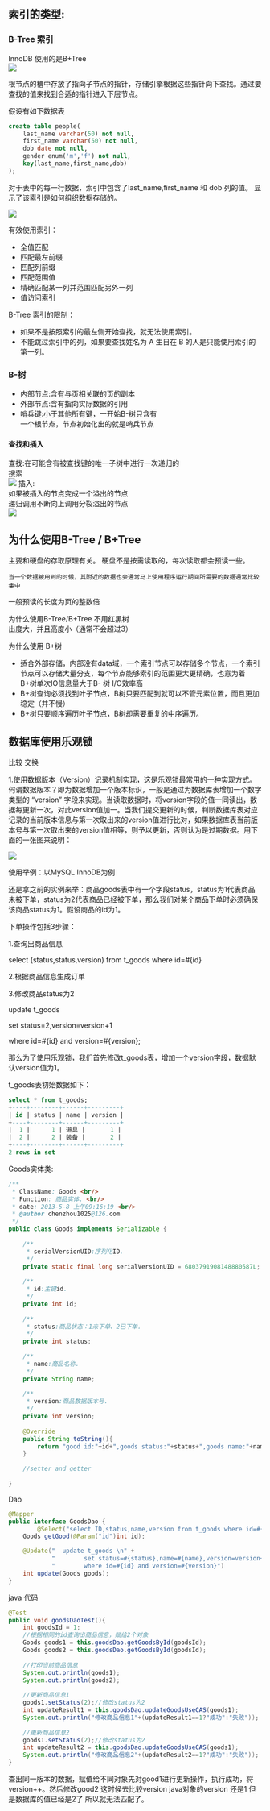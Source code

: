## 索引的类型:

### B-Tree 索引 
InnoDB 使用的是B+Tree   
![](btree.png)
 
根节点的槽中存放了指向子节点的指针，存储引擎根据这些指针向下查找。通过要查找的值来找到合适的指针进入下层节点。

假设有如下数据表

```sql
create table people(
    last_name varchar(50) not null,
    first_name varchar(50) not null,
    dob date not null,
    gender enum('m','f') not null,
    key(last_name,first_name,dob)
);
```

对于表中的每一行数据，索引中包含了last_name,first_name 和 dob 列的值。 显示了该索引是如何组织数据存储的。

![](muti.png)

有效使用索引：
* 全值匹配
* 匹配最左前缀
* 匹配列前缀 
* 匹配范围值 
* 精确匹配某一列并范围匹配另外一列 
* 值访问索引

B-Tree 索引的限制：

* 如果不是按照索引的最左侧开始查找，就无法使用索引。
* 不能跳过索引中的列，如果要查找姓名为 A 生日在 B 的人是只能使用索引的第一列。


### B-树   

* 内部节点:含有与页相关联的页的副本   
* 外部节点:含有指向实际数据的引用   
* 哨兵键:小于其他所有键，一开始B-树只含有   
一个根节点，节点初始化出的就是哨兵节点   

#### 查找和插入    

查找:在可能含有被查找键的唯一子树中进行一次递归的  
搜索   
![](https://img-blog.csdn.net/20170910224108969?watermark/2/text/aHR0cDovL2Jsb2cuY3Nkbi5uZXQvdTAxMjEyNDQzOA==/font/5a6L5L2T/fontsize/400/fill/I0JBQkFCMA==/dissolve/70/gravity/SouthEast)
插入:    
如果被插入的节点变成一个溢出的节点   
递归调用不断向上调用分裂溢出的节点   
![](https://img-blog.csdn.net/20170910224922359?watermark/2/text/aHR0cDovL2Jsb2cuY3Nkbi5uZXQvdTAxMjEyNDQzOA==/font/5a6L5L2T/fontsize/400/fill/I0JBQkFCMA==/dissolve/70/gravity/SouthEast)


## 为什么使用B-Tree / B+Tree 

主要和硬盘的存取原理有关。
硬盘不是按需读取的，每次读取都会预读一些。
```
当一个数据被用到的时候，其附近的数据也会通常马上使用程序运行期间所需要的数据通常比较集中
```

一般预读的长度为页的整数倍

为什么使用B-Tree/B+Tree 不用红黑树  
出度大，并且高度小（通常不会超过3）

为什么使用 B+树
* 适合外部存储，内部没有data域，一个索引节点可以存储多个节点，一个索引节点可以存储大量分支，每个节点能够索引的范围更大更精确，也意为着B+树单次IO信息量大于B- 树 I/O效率高
* B+树查询必须找到叶子节点，B树只要匹配到就可以不管元素位置，而且更加稳定（并不慢）
* B+树只要顺序遍历叶子节点，B树却需要重复的中序遍历。


## 数据库使用乐观锁
比较 交换


1.使用数据版本（Version）记录机制实现，这是乐观锁最常用的一种实现方式。何谓数据版本？即为数据增加一个版本标识，一般是通过为数据库表增加一个数字类型的 “version” 字段来实现。当读取数据时，将version字段的值一同读出，数据每更新一次，对此version值加一。当我们提交更新的时候，判断数据库表对应记录的当前版本信息与第一次取出来的version值进行比对，如果数据库表当前版本号与第一次取出来的version值相等，则予以更新，否则认为是过期数据。用下面的一张图来说明：

![](http://dl.iteye.com/upload/picture/pic/125402/22a9518f-e355-315f-8d66-d91af4fda723.jpg)


使用举例：以MySQL InnoDB为例

还是拿之前的实例来举：商品goods表中有一个字段status，status为1代表商品未被下单，status为2代表商品已经被下单，那么我们对某个商品下单时必须确保该商品status为1。假设商品的id为1。

 

下单操作包括3步骤：

1.查询出商品信息

select (status,status,version) from t_goods where id=#{id}

2.根据商品信息生成订单

3.修改商品status为2

update t_goods 

set status=2,version=version+1

where id=#{id} and version=#{version};

 

那么为了使用乐观锁，我们首先修改t_goods表，增加一个version字段，数据默认version值为1。

t_goods表初始数据如下：

```sql
select * from t_goods;  
+----+--------+------+---------+  
| id | status | name | version |  
+----+--------+------+---------+  
|  1 |      1 | 道具 |       1 |  
|  2 |      2 | 装备 |       2 |  
+----+--------+------+---------+  
2 rows in set  
```


Goods实体类:

```java
/** 
 * ClassName: Goods <br/> 
 * Function: 商品实体. <br/> 
 * date: 2013-5-8 上午09:16:19 <br/> 
 * @author chenzhou1025@126.com 
 */  
public class Goods implements Serializable {  
  
    /** 
     * serialVersionUID:序列化ID. 
     */  
    private static final long serialVersionUID = 6803791908148880587L;  
      
    /** 
     * id:主键id. 
     */  
    private int id;  
      
    /** 
     * status:商品状态：1未下单、2已下单. 
     */  
    private int status;  
      
    /** 
     * name:商品名称. 
     */  
    private String name;  
      
    /** 
     * version:商品数据版本号. 
     */  
    private int version;  
      
    @Override  
    public String toString(){  
        return "good id:"+id+",goods status:"+status+",goods name:"+name+",goods version:"+version;  
    }  
  
    //setter and getter  
  
}  
```

Dao

```java
@Mapper
public interface GoodsDao {
        @Select("select ID,status,name,version from t_goods where id=#{id}")
    Goods getGood(@Param("id")int id);

    @Update("  update t_goods \n" +
            "        set status=#{status},name=#{name},version=version+1 \n" +
            "        where id=#{id} and version=#{version}")
    int update(Goods goods);
}

```

java 代码

```java
@Test  
public void goodsDaoTest(){  
    int goodsId = 1;  
    //根据相同的id查询出商品信息，赋给2个对象  
    Goods goods1 = this.goodsDao.getGoodsById(goodsId);  
    Goods goods2 = this.goodsDao.getGoodsById(goodsId);  
      
    //打印当前商品信息  
    System.out.println(goods1);  
    System.out.println(goods2);  
      
    //更新商品信息1  
    goods1.setStatus(2);//修改status为2  
    int updateResult1 = this.goodsDao.updateGoodsUseCAS(goods1);  
    System.out.println("修改商品信息1"+(updateResult1==1?"成功":"失败"));  
      
    //更新商品信息2  
    goods1.setStatus(2);//修改status为2  
    int updateResult2 = this.goodsDao.updateGoodsUseCAS(goods1);  
    System.out.println("修改商品信息2"+(updateResult2==1?"成功":"失败"));  
}  
```
查出同一版本的数据，赋值给不同对象先对good1进行更新操作，执行成功，将version++。然后修改good2 这时候去比较version java对象的version 还是1 但是数据库的值已经是2了 所以就无法匹配了。